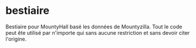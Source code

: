 # bestiaire
Bestiaire pour MountyHall basé les données de Mountyzilla.
Tout le code peut ête utilisé par n'importe qui sans aucune restriction et sans devoir citer l'origine.

